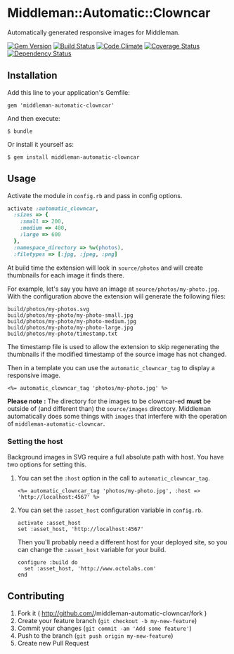 # Middleman::Automatic::Clowncar

Automatically generated responsive images for Middleman.

[![Gem Version](https://badge.fury.io/rb/middleman-automatic-clowncar.png)](http://badge.fury.io/rb/middleman-automatic-clowncar)
[![Build Status](https://travis-ci.org/Octo-Labs/middleman-automatic-clowncar.png?branch=master)](https://travis-ci.org/Octo-Labs/middleman-automatic-clowncar)
[![Code Climate](https://codeclimate.com/github/Octo-Labs/middleman-automatic-clowncar.png)](https://codeclimate.com/github/Octo-Labs/middleman-automatic-clowncar)
[![Coverage Status](https://coveralls.io/repos/Octo-Labs/middleman-automatic-clowncar/badge.png?branch=master)](https://coveralls.io/r/Octo-Labs/middleman-automatic-clowncar?branch=master)
[![Dependency Status](https://gemnasium.com/Octo-Labs/middleman-automatic-clowncar.png)](https://gemnasium.com/Octo-Labs/middleman-automatic-clowncar)



## Installation

Add this line to your application's Gemfile:

    gem 'middleman-automatic-clowncar'

And then execute:

    $ bundle

Or install it yourself as:

    $ gem install middleman-automatic-clowncar

## Usage

Activate the module in `config.rb` and pass in config options.

```ruby
activate :automatic_clowncar,
  :sizes => {
    :small => 200,
    :medium => 400,
    :large => 600
  },
  :namespace_directory => %w(photos),
  :filetypes => [:jpg, :jpeg, :png]
```

At build time the extension will look in `source/photos` and will create
thumbnails for each image it finds there.

For example, let's say you have an image at
`source/photos/my-photo.jpg`. With the configuration above the extension
will generate the following files:

```
build/photos/my-photos.svg
build/photos/my-photo/my-photo-small.jpg
build/photos/my-photo/my-photo-medium.jpg
build/photos/my-photo/my-photo-large.jpg
build/photos/my-photo/timestamp.txt
```

The timestamp file is used to allow the extension to skip regenerating
the thumbnails if the modified timestamp of the source image has not changed.

Then in a template you can use the `automatic_clowncar_tag` to display a
responsive image.

```erb
<%= automatic_clowncar_tag 'photos/my-photo.jpg' %>
```

**Please note :** The directory for the images to be clowncar-ed
**must** be outside of (and different than) the `source/images`
directory.  Middleman automatically does some things with `images`
that interfere with the operation of `middleman-automatic-clowncar`.

### Setting the host

Background images in SVG require a full absolute path with host.  You
have two options for setting this.

1.  You can set the `:host` option in the call to `automatic_clowncar_tag`.

    ```
    <%= automatic_clowncar_tag 'photos/my-photo.jpg', :host => 'http://localhost:4567' %>
    ```

2.  You can set the `:asset_host` configuration variable in `config.rb`.

    ```
    activate :asset_host
    set :asset_host, 'http://localhost:4567'
    ```

    Then you'll probably need a different host for your deployed site, so
    you can change the `:asset_host` variable for your build.

    ```
    configure :build do
      set :asset_host, 'http://www.octolabs.com'
    end
    ```



## Contributing

1. Fork it ( http://github.com/<my-github-username>/middleman-automatic-clowncar/fork )
2. Create your feature branch (`git checkout -b my-new-feature`)
3. Commit your changes (`git commit -am 'Add some feature'`)
4. Push to the branch (`git push origin my-new-feature`)
5. Create new Pull Request
